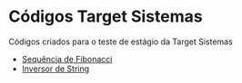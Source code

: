 # Códigos Target Sistemas
Códigos criados para o teste de estágio da Target Sistemas

+ [Sequência de Fibonacci](./fibonacci)
+ [Inversor de String](./inverterTexto)
